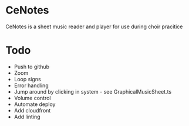 # CeNotes

CeNotes is a sheet music reader and player for use during choir pracitice

# Todo
 - Push to github
 - Zoom
 - Loop signs
 - Error handling
 - Jump around by clicking in system - see GraphicalMusicSheet.ts
 - Volume control
 - Automate deploy
 - Add cloudfront
 - Add linting

 